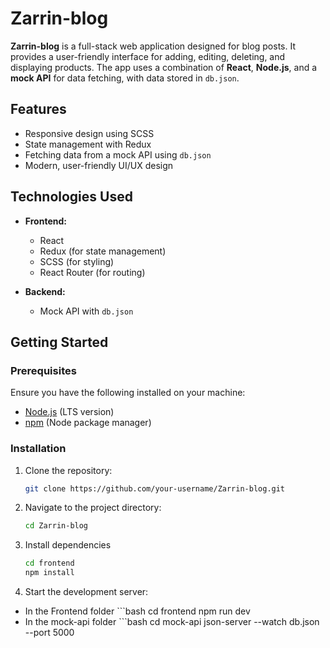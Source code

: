 # Zarrin-blog

**Zarrin-blog** is a full-stack web application designed for blog posts. It provides a user-friendly interface for adding, editing, deleting, and displaying products. The app uses a combination of **React**, **Node.js**, and a **mock API** for data fetching, with data stored in `db.json`.

## Features

- Responsive design using SCSS
- State management with Redux
- Fetching data from a mock API using `db.json`
- Modern, user-friendly UI/UX design

## Technologies Used

- **Frontend:**
  - React
  - Redux (for state management)
  - SCSS (for styling)
  - React Router (for routing)

- **Backend:**
  - Mock API with `db.json` 

## Getting Started

### Prerequisites

Ensure you have the following installed on your machine:

- [Node.js](https://nodejs.org/) (LTS version)
- [npm](https://www.npmjs.com/) (Node package manager)

### Installation

1. Clone the repository:

   ```bash
   git clone https://github.com/your-username/Zarrin-blog.git
2. Navigate to the project directory:

   ```bash
   cd Zarrin-blog
3. Install dependencies
   ```bash
   cd frontend
   npm install
4. Start the development server: <br/>
<ul>
  <li>
   In the Frontend folder
    ```bash
    cd frontend
    npm run dev
  </li>

  <li>
  In the mock-api folder
  ```bash
  cd mock-api
  json-server --watch db.json --port 5000
  </li>
</ul>
 



